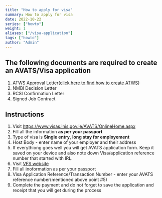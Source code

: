 ```yaml
---
title: "How to apply for visa"
summary: How to apply for visa
date: 2022-10-22
series: ["howto"]
weight: 1
aliases: ["/visa-application"]
tags: ["howto"]
author: "Admin"
---
```


## The following documents are required to create an AVATS/Visa application

1. ATWS Approval Letter([click here to find how to create ATWS](https://nmbi.netlify.app/posts/nmbi/how-to-apply-atws/))
2. NMBI Decision Letter
3. RCSI Confirmation Letter
4. Signed Job Contract

## Instructions

 1. Visit https://www.visas.inis.gov.ie/AVATS/OnlineHome.aspx
 2. Fill all the information **as per your passport**
 3. Type of visa is **Single entry**, **long stay for employement**
 4. Host Body - enter name of your employer and their address
 5. If everythiong goes well you will get AVATS application form. Keep it saved on your device and also note down Visa/application reference number that started with IRL.
 6. Visit [VFS website](https://www.vfsvisaonline.com/IrelandShoppingCart/pages/Authorization.aspx)
 7. Fill all inoformation as per your passport
 8. Visa Application Reference/Transaction Number  - enter your AVATS reference number(mentioned above point #5)
 9. Complete the payment and do not forget to save the application and receipt that you will get during the process

